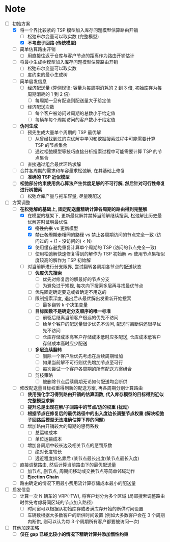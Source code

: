 # Note

- [ ] 初始方案
  - [x] 将一个界比较紧的 TSP 模型加入库存问题模型估算路由开销
    - [ ] 松弛布尔变量可以取实数 (完整模型)
    - [x] **不考虑子回路 (传统模型)**
  - [ ] 简单估算路由开销
    - [ ] 用直接往返于仓库与客户节点的距离作为路由开销估计
  - [ ] 将最小生成树模型加入库存问题模型估算路由开销
      - [ ] 松弛布尔变量可以取实数
      - [ ] 度约束的最小生成树
  - [ ] 简单启发信息
    - [ ] 经济配送量 (算例规律: 容量为每周期消耗的 2 到 3 倍, 初始库存为每周期消耗的 1 到 2 倍)
      - [ ] 每周期一旦有配送则配送量大于给定值
    - [ ] 经济配送次数
      - [ ] 每个客户被访问过周期的总数小于给定值
      - [ ] 每辆车每个周期访问的客户数小于给定值
  - [ ] **伪列生成**
    - [ ] 预先生成大量单个周期的 TSP 最优解
      - [ ] 从曾经找到过的次优解中学习和挖掘搜索过程中可能需要计算 TSP 的节点集合
      - [ ] 通过松弛模型等技巧直接分析搜索过程中可能需要计算 TSP 的节点集合
    - [ ] 直接通过组合最优环路求解
  - [ ] 合并各周期的需求和车容量求松弛解, 在其基础上修复
	- [ ] **准确的 TSP 近似模型**
  - [ ] **松弛部分约束使用贪心算法产生优度足够的不可行解, 然后针对可行性修复进行树搜索**
    - [ ] 松弛仓库产量与拖车容量, 尽量晚配送
- [ ] 方案调整
  - [ ] **在松弛解的基础上, 固定配送量精确计算各周期的路由得到完整解**
    - [x] 在模型的框架下, 更新最优解并禁掉当前解继续搜索, 松弛解比历史最优解差时证明最优性
      - [x] ~~惰性约束~~ vs 更新模型
      - [x] ~~禁止各周期走相同的路径~~ vs 禁止各周期访问的节点完全一致 (访问过的 + (1 - 没访问的) < N)
      - [x] 使用缓存避免重复计算单个周期的 TSP (访问的节点完全一致)
      - [ ] 使用松弛解快速修复得到的解作为 TSP 初始解 vs 使用节点集相似度较高的解作为 TSP 初始解
    - [ ] 对当前解进行分支限界, 尝试翻转各周期各节点的配送状态
      - [ ] **优度优先搜索**
        - [ ] 优先对修复后的解最好的节点分支
        - [ ] 为避免过于短视, 每次向下搜索多层再寻找最优节点
      - [ ] 优先固定确定要送或者确定不用送的
      - [ ] 限制搜索深度, 退出后从最优解出发重新开始搜索
        - [ ] 最多翻转 k 个决策变量
      - [ ] **目标函数不是确定分支顺序的唯一标准**
        - [ ] 前驱后继离当前客户很远的优先不访问
        - [ ] 给单个客户的配送量很少优先不访问, 配送时离断供还很早优先不访问
        - [ ] 仓库存储成本高客户存储成本低时应多配送, 仓库成本低客户存储成本高时应少配送
      - [ ] **多层连续翻转**
        - [ ] 删除一个客户后优先考虑在后续周期增加
        - [ ] 如果当前解不可行则优先增加节点至可行
        - [ ] 每次尝试一个客户各周期的所有配送方案组合
      - [ ] 剪枝策略
        - [ ] 被删除节点后续周期无论如何配送均会断供
  - [ ] 修改配送量目标权重得到新的配送方案, 再各周期分别计算路由
    - [ ] **使用强化学习得到路由开销的估算函数, 代入库存模型的目标得到近似完整模型求解**
    - [ ] **提升总是出现在解/子回路中的节点/边的权重 (扰动)**
    - [ ] **根据节点在修复后的最优路径中的出入度边长调整节点权重 (解决松弛子回路后模型无法准确估算下界的问题)**
    - [ ] 增加路由开销较大的周期的惩罚系数
      - [ ] 总运输成本
      - [ ] 单位运输成本
    - [ ] 增加各周期中较长边及相关节点的惩罚系数
      - [ ] 绝对长度较长
      - [ ] 远近程度排名靠后 (某节点最长出度/某节点最长入度)
  - [ ] 直接调整路由, 然后计算当前路由下的最优配送量
    - [ ] 加节点, 删节点, 周期间移动或交换节点等简单邻域动作
    - [ ] **Ejection Chain**
  - [ ] 路由确定的情况下用最小费用流计算存储成本最小的配送量
- [ ] 启发信息
  - [ ] 计算一次 N 辆车的 VRP(-TW), 将客户划分为多个区域 (局部搜索调整路由时优先考虑将同区域的节点加入路径)
    - [ ] 时间窗可以根据从初始库存或者满库存开始的断供时间设置
    - [ ] 车辆数根据大多数客户的断供时间设置 (例如大多数客户会在 3 个周期内断供, 则可以认为每 3 个周期所有客户都要被访问一次)
- [ ] 其他加速策略
  - [ ] **仅在 gap 已经比较小的情况下精确计算并添加惰性约束**
